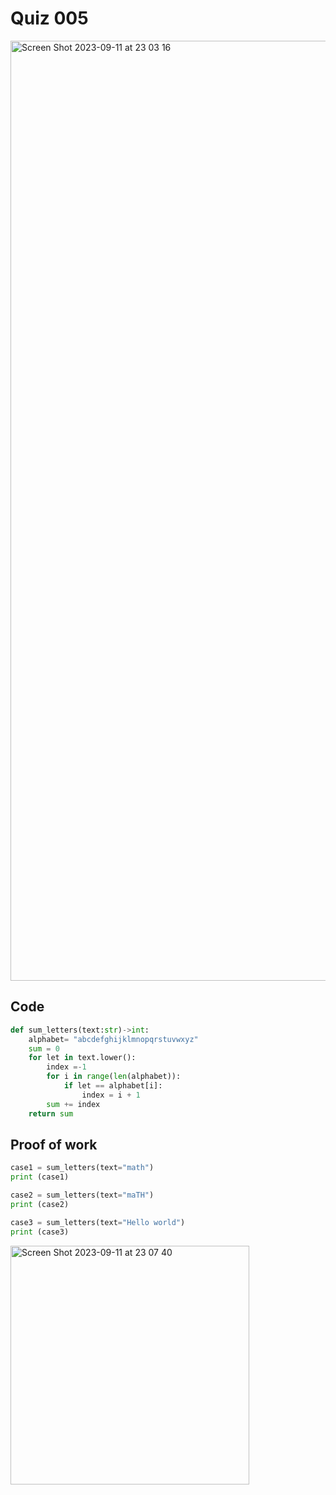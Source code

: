 # Quiz 005

<img width="1504" alt="Screen Shot 2023-09-11 at 23 03 16" src="https://github.com/hasmhib/unit1-2024/assets/142870448/ab39034b-c397-45d6-b598-f8ddf3dc7abf">

## Code
```py
def sum_letters(text:str)->int:
    alphabet= "abcdefghijklmnopqrstuvwxyz"
    sum = 0
    for let in text.lower():
        index =-1
        for i in range(len(alphabet)):
            if let == alphabet[i]:
                index = i + 1
        sum += index
    return sum
```

## Proof of work

```py
case1 = sum_letters(text="math")
print (case1)

case2 = sum_letters(text="maTH")
print (case2)

case3 = sum_letters(text="Hello world")
print (case3)
```

<img width="382" alt="Screen Shot 2023-09-11 at 23 07 40" src="https://github.com/hasmhib/unit1-2024/assets/142870448/489a6540-a27e-4dfe-bf52-ac2d44e2e1c2">

